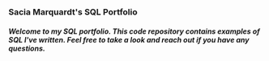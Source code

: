 ### Sacia Marquardt's SQL Portfolio

##### Welcome to my SQL portfolio. This code repository contains examples of SQL I've written. Feel free to take a look and reach out if you have any questions.
